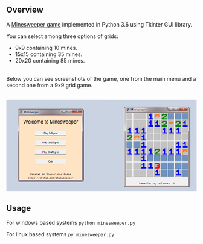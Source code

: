 ## Overview

A [Minesweeper game](https://en.wikipedia.org/wiki/Minesweeper_(video_game)) implemented in Python 3.6 using Tkinter GUI library. 

You can select among three options of grids:
- 9x9 containing 10 mines.
- 15x15 containing 35 mines.
- 20x20 containing 85 mines.


<br />
Below you can see screenshots of the game, one from the main menu and a second one from a 9x9 grid game.
<br />
<br />

![UI](https://github.com/chanioxaris/Tkinter-Minesweeper/blob/master/img/ui.png)

## Usage

For windows based systems `python minesweeper.py`

For linux based systems `py minesweeper.py`

